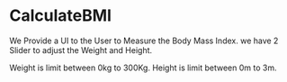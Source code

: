 # CalculateBMI

We Provide a UI to the User to Measure the Body Mass Index.
we have 2 Slider to adjust the Weight and Height.

Weight is limit between 0kg to 300Kg.
Height is limit between 0m to 3m.


